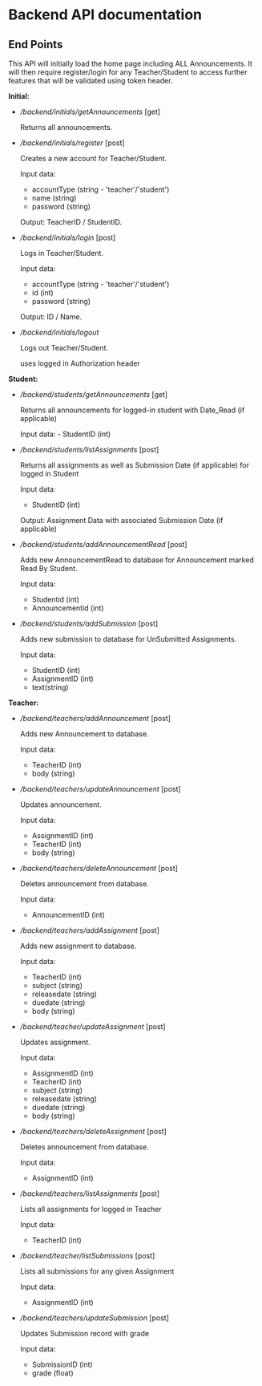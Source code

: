 # Backend API documentation

## End Points
 This API will initially load the home page including ALL Announcements.
 It will then require register/login for any Teacher/Student to access further features that
 will be validated using token header.

 **Initial:**
 
 - */backend/initials/getAnnouncements* [get]

    Returns all announcements.
 
 - */backend/initials/register* [post]

    Creates a new account for Teacher/Student.
    
    Input data:
    - accountType (string - 'teacher'/'student')
    - name (string)
    - password (string)
    
    Output: TeacherID / StudentID.
    
 - */backend/initials/login* [post]

    Logs in Teacher/Student.
    
    Input data:
    - accountType (string - 'teacher'/'student')
    - id (int)
    - password (string)
    
    Output: ID / Name.
    
 - */backend/initials/logout*

    Logs out Teacher/Student.
    
    uses logged in Authorization header
    
  **Student:**
 
  - */backend/students/getAnnouncements* [get]
 
     Returns all announcements for logged-in student with Date_Read (if applicable)
     
     Input data:
          - StudentID (int)  
    
 - */backend/students/listAssignments* [post]
 
     Returns all assignments as well as Submission Date (if applicable) for logged in Student
     
     Input data:
     - StudentID (int)
     
     Output: Assignment Data with associated Submission Date (if applicable)
     
  - */backend/students/addAnnouncementRead* [post]
   
       Adds new AnnouncementRead to database for Announcement marked Read By Student.
       
       Input data:
       - Studentid (int)
       - Announcementid (int) 
     
 - */backend/students/addSubmission* [post]
 
     Adds new submission to database for UnSubmitted Assignments.
     
     Input data:
     - StudentID (int)
     - AssignmentID (int)
     - text(string)

 **Teacher:**
    
 - */backend/teachers/addAnnouncement* [post]

    Adds new Announcement to database.
    
    Input data:
    - TeacherID (int)
    - body (string)
    
 - */backend/teachers/updateAnnouncement* [post]

    Updates announcement.
    
    Input data:
    - AssignmentID (int)
    - TeacherID (int)
    - body (string)
    
 - */backend/teachers/deleteAnnouncement* [post]
 
     Deletes announcement from database.
     
     Input data:
     - AnnouncementID (int)
     
 - */backend/teachers/addAssignment* [post]
 
     Adds new assignment to database.
     
     Input data:
     - TeacherID (int)
     - subject (string)
     - releasedate (string)
     - duedate (string)
     - body (string)
     
 - */backend/teacher/updateAssignment* [post]
 
     Updates assignment.
     
     Input data:
     - AssignmentID (int)
     - TeacherID (int)
     - subject (string)
     - releasedate (string)
     - duedate (string)
     - body (string)
     
 - */backend/teachers/deleteAssignment* [post]
 
     Deletes announcement from database.
     
     Input data:
     - AssignmentID (int)
     
 - */backend/teachers/listAssignments* [post]
 
     Lists all assignments for logged in Teacher
     
     Input data:
     - TeacherID (int)

 - */backend/teacher/listSubmissions* [post]
 
     Lists all submissions for any given Assignment
     
     Input data:
     - AssignmentID (int)
     
 - */backend/teachers/updateSubmission* [post]
 
     Updates Submission record with grade
     
     Input data:
     - SubmissionID (int)
     - grade (float)